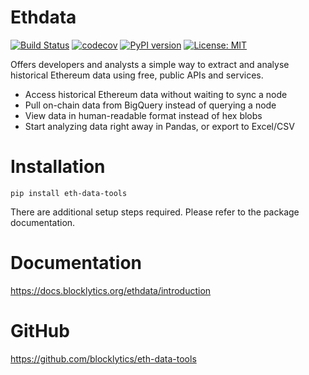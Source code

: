 # Ethdata
[![Build Status](https://travis-ci.org/blocklytics/eth-data-tools.svg?branch=master)](https://travis-ci.org/blocklytics/eth-data-tools)
[![codecov](https://codecov.io/gh/blocklytics/eth-data-tools/branch/master/graph/badge.svg)](https://codecov.io/gh/blocklytics/eth-data-tools)
[![PyPI version](https://badge.fury.io/py/eth-data-tools.svg)](https://badge.fury.io/py/eth-data-tools)
[![License: MIT](https://img.shields.io/badge/License-MIT-yellow.svg)](https://opensource.org/licenses/MIT)

Offers developers and analysts a simple way to extract and analyse historical Ethereum data using free, public APIs and services.

 * Access historical Ethereum data without waiting to sync a node
 * Pull on-chain data from BigQuery instead of querying a node
 * View data in human-readable format instead of hex blobs
 * Start analyzing data right away in Pandas, or export to Excel/CSV

# Installation

```
pip install eth-data-tools
```

There are additional setup steps required. Please refer to the package documentation.

# Documentation

https://docs.blocklytics.org/ethdata/introduction

# GitHub

https://github.com/blocklytics/eth-data-tools
